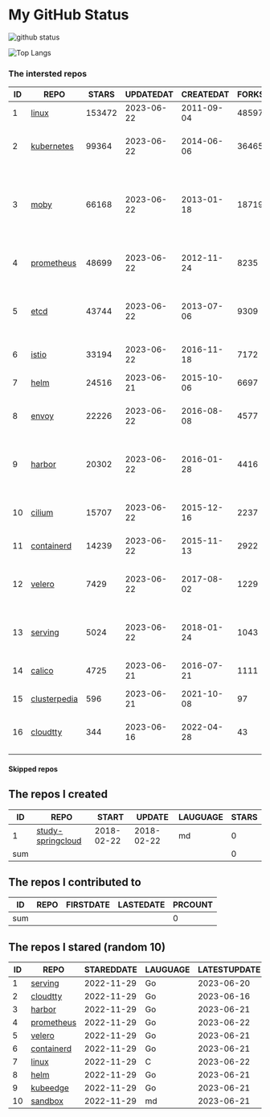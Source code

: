 # My GitHub Status

<img src="https://github-readme-stats-1.yihong0618.vercel.app/api?username=daoqingniu&show_icons=true&&&hide_title=true&count_private=true" alt="github status" />

![Top Langs](https://github-readme-stats-1.yihong0618.vercel.app/api/top-langs/?username=daoqingniu&layout=compact)

<!--START_SECTION:github_repos-->
### The intersted repos
| ID |                              REPO                               | STARS  | UPDATEDAT  | CREATEDAT  | FORKSCOUNT |                                              DESCRIPTIONS                                              |
|----|-----------------------------------------------------------------|--------|------------|------------|------------|--------------------------------------------------------------------------------------------------------|
|  1 | [linux](https://github.com/torvalds/linux)                      | 153472 | 2023-06-22 | 2011-09-04 |      48597 | Linux kernel source tree                                                                               |
|  2 | [kubernetes](https://github.com/kubernetes/kubernetes)          |  99364 | 2023-06-22 | 2014-06-06 |      36465 | Production-Grade Container Scheduling and Management                                                   |
|  3 | [moby](https://github.com/moby/moby)                            |  66168 | 2023-06-22 | 2013-01-18 |      18719 | Moby Project - a collaborative project for the container ecosystem to assemble container-based systems |
|  4 | [prometheus](https://github.com/prometheus/prometheus)          |  48699 | 2023-06-22 | 2012-11-24 |       8235 | The Prometheus monitoring system and time series database.                                             |
|  5 | [etcd](https://github.com/etcd-io/etcd)                         |  43744 | 2023-06-22 | 2013-07-06 |       9309 | Distributed reliable key-value store for the most critical data of a distributed system                |
|  6 | [istio](https://github.com/istio/istio)                         |  33194 | 2023-06-22 | 2016-11-18 |       7172 | Connect, secure, control, and observe services.                                                        |
|  7 | [helm](https://github.com/helm/helm)                            |  24516 | 2023-06-21 | 2015-10-06 |       6697 | The Kubernetes Package Manager                                                                         |
|  8 | [envoy](https://github.com/envoyproxy/envoy)                    |  22226 | 2023-06-22 | 2016-08-08 |       4577 | Cloud-native high-performance edge/middle/service proxy                                                |
|  9 | [harbor](https://github.com/goharbor/harbor)                    |  20302 | 2023-06-22 | 2016-01-28 |       4416 | An open source trusted cloud native registry project that stores, signs, and scans content.            |
| 10 | [cilium](https://github.com/cilium/cilium)                      |  15707 | 2023-06-22 | 2015-12-16 |       2237 | eBPF-based Networking, Security, and Observability                                                     |
| 11 | [containerd](https://github.com/containerd/containerd)          |  14239 | 2023-06-22 | 2015-11-13 |       2922 | An open and reliable container runtime                                                                 |
| 12 | [velero](https://github.com/vmware-tanzu/velero)                |   7429 | 2023-06-22 | 2017-08-02 |       1229 | Backup and migrate Kubernetes applications and their persistent volumes                                |
| 13 | [serving](https://github.com/knative/serving)                   |   5024 | 2023-06-22 | 2018-01-24 |       1043 | Kubernetes-based, scale-to-zero, request-driven compute                                                |
| 14 | [calico](https://github.com/projectcalico/calico)               |   4725 | 2023-06-21 | 2016-07-21 |       1111 | Cloud native networking and network security                                                           |
| 15 | [clusterpedia](https://github.com/clusterpedia-io/clusterpedia) |    596 | 2023-06-21 | 2021-10-08 |         97 | The Encyclopedia of Kubernetes clusters                                                                |
| 16 | [cloudtty](https://github.com/cloudtty/cloudtty)                |    344 | 2023-06-16 | 2022-04-28 |         43 | A Friendly Kubernetes CloudShell (Web Terminal) !                                                      |



#### Skipped repos
<!--END_SECTION:github_repos-->

<!--START_SECTION:my_github-->
## The repos I created
| ID  |                                 REPO                                 |   START    |   UPDATE   | LAUGUAGE | STARS |
|-----|----------------------------------------------------------------------|------------|------------|----------|-------|
|   1 | [study-springcloud](https://github.com/daoqingniu/study-springcloud) | 2018-02-22 | 2018-02-22 | md       |     0 |
| sum |                                                                      |            |            |          |     0 |

## The repos I contributed to
| ID  | REPO | FIRSTDATE | LASTEDATE | PRCOUNT |
|-----|------|-----------|-----------|---------|
| sum |      |           |           |       0 |

## The repos I stared (random 10)
| ID |                          REPO                          | STAREDDATE | LAUGUAGE | LATESTUPDATE |
|----|--------------------------------------------------------|------------|----------|--------------|
|  1 | [serving](https://github.com/knative/serving)          | 2022-11-29 | Go       | 2023-06-20   |
|  2 | [cloudtty](https://github.com/cloudtty/cloudtty)       | 2022-11-29 | Go       | 2023-06-16   |
|  3 | [harbor](https://github.com/goharbor/harbor)           | 2022-11-29 | Go       | 2023-06-21   |
|  4 | [prometheus](https://github.com/prometheus/prometheus) | 2022-11-29 | Go       | 2023-06-22   |
|  5 | [velero](https://github.com/vmware-tanzu/velero)       | 2022-11-29 | Go       | 2023-06-21   |
|  6 | [containerd](https://github.com/containerd/containerd) | 2022-11-29 | Go       | 2023-06-21   |
|  7 | [linux](https://github.com/torvalds/linux)             | 2022-11-29 | C        | 2023-06-22   |
|  8 | [helm](https://github.com/helm/helm)                   | 2022-11-29 | Go       | 2023-06-21   |
|  9 | [kubeedge](https://github.com/kubeedge/kubeedge)       | 2022-11-29 | Go       | 2023-06-21   |
| 10 | [sandbox](https://github.com/cncf/sandbox)             | 2022-11-29 | md       | 2023-06-21   |

<!--END_SECTION:my_github-->
